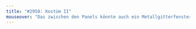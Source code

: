 ```yaml
---
title: "#2958: Kostüm II"
mouseover: "Das zwischen den Panels könnte auch ein Metallgitterfensterkreuz sein..."
---
```



